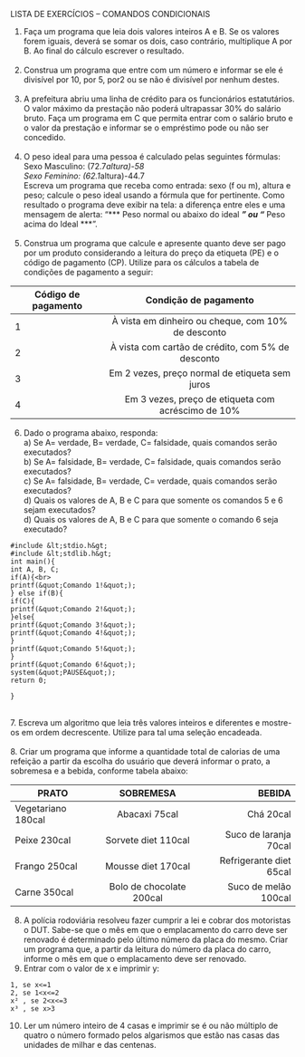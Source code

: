 LISTA DE EXERCÍCIOS – COMANDOS CONDICIONAIS<br>

1. Faça um programa que leia dois valores inteiros A e B. Se os valores forem iguais, deverá se somar os dois, caso contrário,
multiplique A por B. Ao final do cálculo escrever o resultado.<br><br>
2. Construa um programa que entre com um número e informar se ele é divisível por 10, por 5, por2 ou se não é divisível por
nenhum destes.<br><br>
3. A prefeitura abriu uma linha de crédito para os funcionários estatutários. O valor máximo da prestação não poderá ultrapassar
30% do salário bruto. Faça um programa em C que permita entrar com o salário bruto e o valor da prestação e informar se o
empréstimo pode ou não ser concedido.<br><br>
4. O peso ideal para uma pessoa é calculado pelas seguintes fórmulas:<br>
Sexo Masculino: (72.7*altura)-58<br>
Sexo Feminino: (62.1*altura)-44.7<br>
Escreva um programa que receba como entrada: sexo (f ou m), altura e peso; calcule o peso ideal usando a fórmula que for
pertinente. Como resultado o programa deve exibir na tela: a diferença entre eles e uma mensagem de alerta:
“*** Peso normal ou abaixo do ideal ***” ou “*** Peso acima do Ideal ***”.<br><br>
5. Construa um programa que calcule e apresente quanto deve ser pago por um produto considerando a leitura do preço da
etiqueta (PE) e o código de pagamento (CP). Utilize para os cálculos a tabela de condições de pagamento a seguir:<br>

|Código de pagamento| Condição de pagamento|
| ------------- |:-------------:| 
|1| À vista em dinheiro ou cheque, com 10% de desconto|
|2| À vista com cartão de crédito, com 5% de desconto|
|3| Em 2 vezes, preço normal de etiqueta sem juros|
|4| Em 3 vezes, preço de etiqueta com acréscimo de 10%|

6. Dado o programa abaixo, responda:<br>
a) Se A= verdade, B= verdade, C= falsidade, quais comandos serão executados?<br>
b) Se A= falsidade, B= verdade, C= falsidade, quais comandos serão executados?<br>
c) Se A= falsidade, B= verdade, C= verdade, quais comandos serão executados?<br>
d) Quais os valores de A, B e C para que somente os comandos 5 e 6 sejam executados?<br>
d) Quais os valores de A, B e C para que somente o comando 6 seja executado?<br>

```
#include &lt;stdio.h&gt;
#include &lt;stdlib.h&gt;
int main(){
int A, B, C;
if(A){<br>
printf(&quot;Comando 1!&quot;);
} else if(B){
if(C){
printf(&quot;Comando 2!&quot;);
}else{
printf(&quot;Comando 3!&quot;);
printf(&quot;Comando 4!&quot;);
}
printf(&quot;Comando 5!&quot;);
}
printf(&quot;Comando 6!&quot;);
system(&quot;PAUSE&quot;);
return 0;

}
```
<br>
7. Escreva um algoritmo que leia três valores inteiros e diferentes e mostre-os em ordem decrescente. Utilize para tal uma seleção
encadeada.<br><br>
8. Criar um programa que informe a quantidade total de calorias de uma refeição a partir da escolha do usuário que deverá
informar o prato, a sobremesa e a bebida, conforme tabela abaixo:<br>

| PRATO |  SOBREMESA | BEBIDA |
| ------------- |:-------------:| -----:|
|Vegetariano 180cal | Abacaxi 75cal | Chá 20cal |
|Peixe 230cal |Sorvete diet 110cal| Suco de laranja 70cal|
|Frango 250cal| Mousse diet 170cal| Refrigerante diet 65cal|
|Carne 350cal| Bolo de chocolate 200cal| Suco de melão 100cal|

8. A polícia rodoviária resolveu fazer cumprir a lei e cobrar dos motoristas o DUT. Sabe-se que o mês em que o emplacamento do
carro deve ser renovado é determinado pelo último número da placa do mesmo. Criar um programa que, a partir da leitura do
número da placa do carro, informe o mês em que o emplacamento deve ser renovado.<br>
9. Entrar com o valor de x e imprimir y:
```
1, se x<=1
2, se 1<x<=2
x² , se 2<x<=3
x³ , se x>3
```

10. Ler um número inteiro de 4 casas e imprimir se é ou não múltiplo de quatro o número formado pelos algarismos que estão nas
casas das unidades de milhar e das centenas.<br><br>